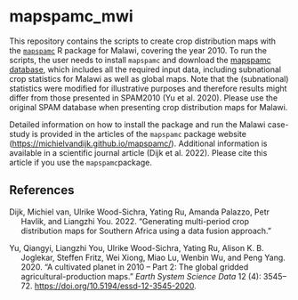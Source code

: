 
<!-- README.md is generated from README.Rmd. Please edit that file -->

# mapspamc_mwi

This repository contains the scripts to create crop distribution maps
with the [`mapspamc`](https://github.com/michielvandijk/mapspamc) R
package for Malawi, covering the year 2010. To run the scripts, the user
needs to install `mapspamc` and download the [mapspamc
database](https://doi.org/10.5281/zenodo.7031917), which includes all
the required input data, including subnational crop statistics for
Malawi as well as global maps. Note that the (subnational) statistics
were modified for illustrative purposes and therefore results might
differ from those presented in SPAM2010 (Yu et al. 2020). Please use the
original SPAM database when presenting crop distribution maps for
Malawi.

Detailed information on how to install the package and run the Malawi
case-study is provided in the articles of the `mapspamc` package website
(<https://michielvandijk.github.io/mapspamc/>). Additional information
is available in a scientific journal article (Dijk et al. 2022). Please
cite this article if you use the `mapspamc`package.

## References

<div id="refs" class="references csl-bib-body hanging-indent">

<div id="ref-VanDijk2022b" class="csl-entry">

Dijk, Michiel van, Ulrike Wood-Sichra, Yating Ru, Amanda Palazzo, Petr
Havlik, and Liangzhi You. 2022. “<span class="nocase">Generating
multi-period crop distribution maps for Southern Africa using a data
fusion approach</span>.”

</div>

<div id="ref-Yu2020" class="csl-entry">

Yu, Qiangyi, Liangzhi You, Ulrike Wood-Sichra, Yating Ru, Alison K. B.
Joglekar, Steffen Fritz, Wei Xiong, Miao Lu, Wenbin Wu, and Peng Yang.
2020. “<span class="nocase">A cultivated planet in 2010 – Part 2: The
global gridded agricultural-production maps</span>.” *Earth System
Science Data* 12 (4): 3545–72.
<https://doi.org/10.5194/essd-12-3545-2020>.

</div>

</div>
